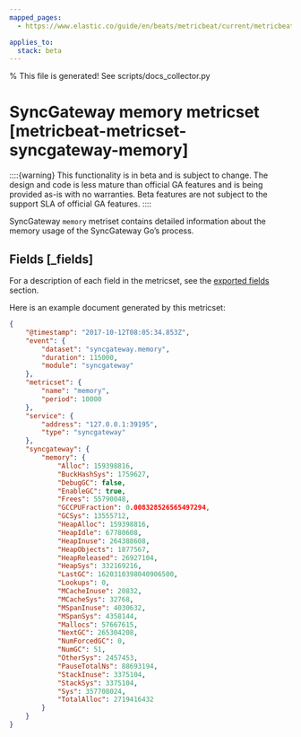 ```yaml
---
mapped_pages:
  - https://www.elastic.co/guide/en/beats/metricbeat/current/metricbeat-metricset-syncgateway-memory.html

applies_to:
  stack: beta
---
```


% This file is generated! See scripts/docs_collector.py

# SyncGateway memory metricset [metricbeat-metricset-syncgateway-memory]

::::{warning}
This functionality is in beta and is subject to change. The design and code is less mature than official GA features and is being provided as-is with no warranties. Beta features are not subject to the support SLA of official GA features.
::::


SyncGateway `memory` metriset contains detailed information about the memory usage of the SyncGateway Go’s process.

## Fields [_fields]

For a description of each field in the metricset, see the [exported fields](/reference/metricbeat/exported-fields-syncgateway.md) section.

Here is an example document generated by this metricset:

```json
{
    "@timestamp": "2017-10-12T08:05:34.853Z",
    "event": {
        "dataset": "syncgateway.memory",
        "duration": 115000,
        "module": "syncgateway"
    },
    "metricset": {
        "name": "memory",
        "period": 10000
    },
    "service": {
        "address": "127.0.0.1:39195",
        "type": "syncgateway"
    },
    "syncgateway": {
        "memory": {
            "Alloc": 159398816,
            "BuckHashSys": 1759627,
            "DebugGC": false,
            "EnableGC": true,
            "Frees": 55790048,
            "GCCPUFraction": 0.008328526565497294,
            "GCSys": 13555712,
            "HeapAlloc": 159398816,
            "HeapIdle": 67780608,
            "HeapInuse": 264388608,
            "HeapObjects": 1877567,
            "HeapReleased": 26927104,
            "HeapSys": 332169216,
            "LastGC": 1620310398040906500,
            "Lookups": 0,
            "MCacheInuse": 20832,
            "MCacheSys": 32768,
            "MSpanInuse": 4030632,
            "MSpanSys": 4358144,
            "Mallocs": 57667615,
            "NextGC": 265304208,
            "NumForcedGC": 0,
            "NumGC": 51,
            "OtherSys": 2457453,
            "PauseTotalNs": 88693194,
            "StackInuse": 3375104,
            "StackSys": 3375104,
            "Sys": 357708024,
            "TotalAlloc": 2719416432
        }
    }
}
```
